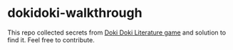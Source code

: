 # dokidoki-walkthrough

This repo collected secrets from [Doki Doki Literature game](http://store.steampowered.com/app/698780/Doki_Doki_Literature_Club/) and solution to find it. Feel free to contribute.
